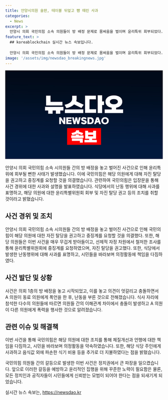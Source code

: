 ```yaml
---
title: 안양시의원 술판, 테이블 뒤엎고 뺨 때린 사과
categories:
  - News
excerpt: >
  안양시 의회 국민의힘 소속 의원들이 방 배정 문제로 몸싸움을 벌이며 윤리특위 회부되었다. 사과문을 통해 55만 안양시민에게 사과하고, 자진 탈당을 권고받았으며 체질개선을 약속했다. A 의원이 다른 의원에게 폭언을 하고 식기를 파손하는 등의 사건이 발생했으며, 국민의힘이 이를 매우 무겁게 받아들이고 조사 중이라고 설명했다. A 의원은 술에 취해 기억이 나지 않는다고 주장했지만, 다른 의원은 A 의원이 폭행을 했다고 주장했다. 국민의힘은 추가로 파손한 식기 비용을 지불했다고 밝혔다.
feature_text: >
  ## koreablockchain 실시간 뉴스 속보입니다.

  안양시 의회 국민의힘 소속 의원들이 방 배정 문제로 몸싸움을 벌이며 윤리특위 회부되었다. 사과문을 통해 55만 안양시민에게 사과하고, 자진 탈당을 권고받았으며 체질개선을 약속했다. A 의원이 다른 의원에게 폭언을 하고 식기를 파손하는 등의 사건이 발생했으며, 국민의힘이 이를 매우 무겁게 받아들이고 조사 중이라고 설명했다. A 의원은 술에 취해 기억이 나지 않는다고 주장했지만, 다른 의원은 A 의원이 폭행을 했다고 주장했다. 국민의힘은 추가로 파손한 식기 비용을 지불했다고 밝혔다.
image: '/assets/img/newsdao_breakingnews.jpg'
---
```


<p><img src="/assets/img/newsdao_breakingnews.jpg" alt="koreablockchain 속보" /></p>

<p>안양시 의회 국민의힘 소속 시의원들 간의 방 배정을 놓고 벌어진 사건으로 인해 윤리특위에 회부될 뻔한 사태가 발생했습니다. 이에 국민의힘은 해당 의원에게 대해 자진 탈당을 권고하고 중징계를 요청할 것을 의결했습니다. 관련하여 국민의힘은 입장문을 통해 사건 경위에 대한 사과와 설명을 발표하였습니다. 식당에서의 난동 행위에 대해 사과를 표명하고, 해당 의원에 대한 윤리특별위원회 회부 및 자진 탈당 권고 등의 조치를 취할 것이라고 밝혔습니다.</p>

<h2 data-ke-size="size26">사건 경위 및 조치</h2>

<p data-ke-size="size16">안양시 의회 국민의힘 소속 시의원들 간의 방 배정을 놓고 벌어진 사건으로 인해 국민의힘이 해당 의원에 대한 자진 탈당을 권고하고 중징계를 요청할 것을 의결했다. 또한, 해당 의원들은 이번 사건을 매우 무겁게 받아들이고, 선제적 자정 차원에서 철저한 조사를 통해 윤리특별위원회에 중징계를 요청하였으며, 자진 탈당을 권고했다. 또한, 식당에서 발생한 난동행위에 대해 사과를 표명하고, 시민들을 바라보며 의정활동에 책임을 다짐하였다.</p>

<h2 data-ke-size="size26">사건 발단 및 상황</h2>

<p data-ke-size="size16">사건은 의회 1층의 방 배정을 놓고 시작되었고, 이를 놓고 의견이 엇갈리고 충돌하면서 A 의원이 동료 의원에게 폭언을 한 후, 난동을 부른 것으로 전해졌습니다. 식사 자리에 참석한 다수의 의원들에 따르면 의원들 간의 이해관계 차이에서 충돌이 발생하고 A 의원이 다른 의원에게 폭력을 행사한 것으로 알려졌습니다.</p>

<h2 data-ke-size="size26">관련 이슈 및 해결책</h2>

<p data-ke-size="size16">이번 사건을 통해 국민의힘은 해당 의원에 대한 조치를 통해 체질개선과 언행에 대한 책임을 다짐하고, 시민을 바라보며 의정활동을 약속하였습니다. 또한, 해당 식당 주인에게 사과하고 음식값 외에 파손한 식기 비용 등을 추가로 더 지불하였다는 점을 밝혔습니다.</p>

<p>국민의힘 의원들 간의 갈등으로 발생한 이번 사건은 정치권에서 큰 파장을 일으켰습니다. 앞으로 이러한 갈등을 예방하고 윤리적인 집행을 위해 꾸준한 노력이 필요함은 물론, 모든 정치인과 공직자들이 시민들에게 신뢰받는 모범이 되어야 한다는 점을 되새기게 되었습니다.</p>
실시간 뉴스 속보는, <a href="https://newsdao.kr" rel="dofollow">https://newsdao.kr</a>


